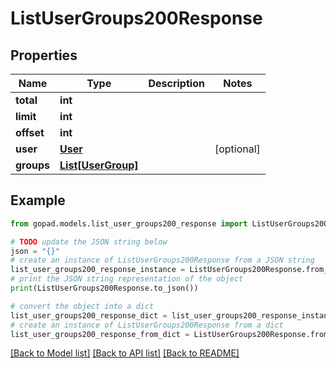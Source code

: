 # ListUserGroups200Response


## Properties

Name | Type | Description | Notes
------------ | ------------- | ------------- | -------------
**total** | **int** |  | 
**limit** | **int** |  | 
**offset** | **int** |  | 
**user** | [**User**](User.md) |  | [optional] 
**groups** | [**List[UserGroup]**](UserGroup.md) |  | 

## Example

```python
from gopad.models.list_user_groups200_response import ListUserGroups200Response

# TODO update the JSON string below
json = "{}"
# create an instance of ListUserGroups200Response from a JSON string
list_user_groups200_response_instance = ListUserGroups200Response.from_json(json)
# print the JSON string representation of the object
print(ListUserGroups200Response.to_json())

# convert the object into a dict
list_user_groups200_response_dict = list_user_groups200_response_instance.to_dict()
# create an instance of ListUserGroups200Response from a dict
list_user_groups200_response_from_dict = ListUserGroups200Response.from_dict(list_user_groups200_response_dict)
```
[[Back to Model list]](../README.md#documentation-for-models) [[Back to API list]](../README.md#documentation-for-api-endpoints) [[Back to README]](../README.md)


